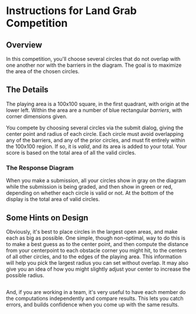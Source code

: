 <link rel="stylesheet" type="text/css" media="all" href="../../CmpDocs.css" />

# Instructions for Land Grab Competition

## Overview
In this competition, you'll choose several circles that do not overlap with one another nor with the barriers in the diagram.  The goal is to maximize the area of the chosen circles. 

## The Details
The playing area is a 100x100 square, in the first quadrant, with origin at the lower left.  Within the area are a number of blue rectangular *barriers*, with corner dimensions given. 

You compete by choosing several circles via the submit dialog, giving the center point and radius of each circle.  Each circle must avoid overlapping any of the barriers, and any of the prior circles, and must fit entirely within the 100x100 region.  If so, it is *valid*, and its area is added to your total.  Your score is based on the total area of all the valid circles.  

### The Response Diagram
When you make a submission, all your circles show in gray on the diagram while the submission is being graded, and then show in green or red, depending on whether each circle is valid or not.  At the bottom of the display is the total area of valid circles.

## Some Hints on Design
Obviously, it's best to place circles in the largest open areas, and make each as big as possible.  One simple, though non-optimal, way to do this is to make a best guess as to the center point, and then compute the distance from your centerpoint to each obstacle corner you might hit, to the centers of all other circles, and to the edges of the playing area.  This information will help you pick the largest radius you can set without overlap.  It may also give you an idea of how you might slightly adjust your center to increase the possible radius.

##


And, if you are working in a team, it's very useful to have each member do the computations independently and compare results.  This lets you catch errors, and builds confidence when you come up with the same results.